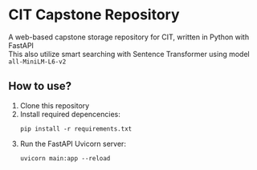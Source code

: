 # CIT Capstone Repository
A web-based capstone storage repository for CIT, written in Python with FastAPI<br>
This also utilize smart searching with Sentence Transformer using model `all-MiniLM-L6-v2`

## How to use?
1. Clone this repository
2. Install required depencencies:
	```
   pip install -r requirements.txt
   ```
3. Run the FastAPI Uvicorn server:
   ```
   uvicorn main:app --reload
   ```
